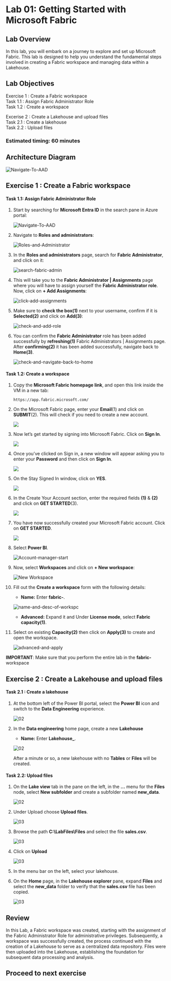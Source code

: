 
# Lab 01: Getting Started with Microsoft Fabric

## Lab Overview
 In this lab, you will embark on a journey to explore and set up Microsoft Fabric. This lab is designed to help you understand the fundamental steps involved in creating a Fabric workspace and managing data within a Lakehouse.

## Lab Objectives

Exercise 1 : Create a Fabric workspace<br>
Task 1.1 : Assign Fabric Administrator Role<br>
Task 1.2 : Create a workspace<br>

Excerise 2 : Create a Lakehouse and upload files<br>
Task 2.1 : Create a lakehouse <br>
Task 2.2 : Upload files <br>


### Estimated timing: 60 minutes

## Architecture Diagram 

   ![Navigate-To-AAD](./Images/ws/lab_01.png)

## Exercise 1 : Create a Fabric workspace

#### Task 1.1: Assign Fabric Administrator Role

1. Start by searching for **Microsoft Entra ID** in the search pane in Azure portal:

    ![Navigate-To-AAD](./Images/ws/entra01.png)


2. Navigate to **Roles and administrators**:

    ![Roles-and-Administrator](./Images/ws/entraa002.png)

3. In the **Roles and administrators** page, search for **Fabric Administrator**, and click on it:

    ![search-fabric-admin](./Images/ws/entra020.png)

4. This will take you to the **Fabric Administrator | Assignments** page where you will have to assign yourself the **Fabric Administrator role**. Now, click on **+ Add Assignments**:

    ![click-add-assignments](./Images/ws/004.png)

5. Make sure to **check the box(1)** next to your username, confirm if it is **Selected(2)** and click on **Add(3)**:

    ![check-and-add-role](./Images/ws/005.png)

6. You can confirm the **Fabric Administrator** role has been added successfully by **refreshing(1)** Fabric Administrators | Assignments page. After **confirming(2)** it has been added successfully, navigate back to **Home(3)**.

    ![check-and-navigate-back-to-home](./Images/ws/006.png)

#### Task 1.2: Create a workspace

1. Copy the **Microsoft Fabric homepage link**, and open this link inside the VM in a new tab:

   ```
   https://app.fabric.microsoft.com/
   ```
2. On the Microsoft Fabric page, enter your **Email**(1) and click on **SUBMIT**(2). This will check if you need to create a new account.

    ![](./Images/fabric-submit.png)

3. Now let’s get started by signing into Microsoft Fabric. Click on **Sign In**.

   ![](./Images/fabric-sign-in.png)

4. Once you’ve clicked on Sign in, a new window will appear asking you to enter your **Password** and then click on **Sign In**.

   ![](./Images/fabric-sign-in-pass1.png)

5. On the Stay Signed In window, click on **YES**.

   ![](./Images/fabric-stay-sign-in1.png)

6. In the Create Your Account section, enter the required fields **(1)** & **(2)** and click on **GET STARTED**(3). 

   ![](./Images/fabric-get-started.png)

7. You have now successfully created your Microsoft Fabric account. Click on **GET STARTED**.

   ![](./Images/fabric-get-started-01-1.png)

8. Select **Power BI**.

    ![Account-manager-start](./Images/ws/microsoftpage.png)

9.  Now, select **Workspaces** and click on **+ New workspace**:

     ![New Workspace](./Images/ws/workspace.png)

10. Fill out the **Create a workspace** form with the following details:

    - **Name:** Enter **fabric-<inject key="DeploymentID" enableCopy="false"/>**.
   

    ![name-and-desc-of-workspc](./Images/ws/workspacename.png)

    - **Advanced:** Expand it and Under **License mode**, select **Fabric capacity(1)**.

11. Select on existing **Capacity(2)** then click on **Apply(3)** to create and open the workspace.

    ![advanced-and-apply](./Images/ws/fabriccapacity.png)

**IMPORTANT**: Make sure that you perform the entire lab in the **fabric-<inject key="DeploymentID" enableCopy="false"/>** workspace

## Exercise 2 : Create a Lakehouse and upload files
   
#### Task 2.1 : Create a lakehouse


1. At the bottom left of the Power BI portal, select the **Power BI** icon and switch to the **Data Engineering** experience.

    ![02](./Images/01/Pg3-T1-S1.png)
   
2. In the **Data engineering** home page, create a new **Lakehouse**

    - **Name:** Enter **Lakehouse_<inject key="DeploymentID" enableCopy="false"/>**.

    ![02](./Images/01/lakehouse.png)

    After a minute or so, a new lakehouse with no **Tables** or **Files** will be created.

#### Task 2.2: Upload files 

 1. On the **Lake view** tab in the pane on the left, in the **...** menu for the **Files** node, select **New subfolder** and create a subfolder named **new_data**.

    ![02](./Images/ws/create.png)

2. Under Upload choose **Upload files**.
   
    ![03](./Images/ws/upload_files.png)
   
3. Browse the path **C:\LabFiles\Files** and select the file **sales.csv**. 

    ![03](./Images/ws/sales.png)

4. Click on **Upload**

    ![03](./Images/ws/upload.png)

5. In the menu bar on the left, select your lakehouse.
   

6. On the **Home** page, in the **Lakehouse explorer** pane, expand **Files** and select the **new_data** folder to verify that the **sales.csv** file has been copied.

    ![03](./Images/01/10.png)
  
  ## Review

   In this Lab, a Fabric workspace was created, starting with the assignment of the Fabric Administrator Role for administrative privileges. Subsequently, a workspace was 
   successfully created, the process continued with the creation of a Lakehouse to serve as a centralized data repository. Files were then uploaded into the Lakehouse, 
   establishing the foundation for subsequent data processing and analysis.



  ## Proceed to next exercise
